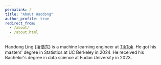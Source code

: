 ```yaml
---
permalink: /
title: "About Haodong"
author_profile: true
redirect_from: 
  - /about/
  - /about.html
---
```


Haodong Ling (凌浩东) is a machine learning engineer at [TikTok](https://www.tiktok.com/about?lang=en). He got his masters' degree in Statistics at UC Berkeley in 2024. He received his Bachelor's degree in data science at Fudan University in 2023.
